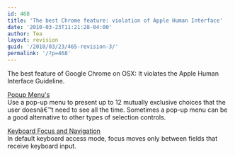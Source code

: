 ```yaml
---
id: 468
title: 'The best Chrome feature: violation of Apple Human Interface'
date: '2010-03-23T11:21:28-04:00'
author: Tea
layout: revision
guid: '/2010/03/23/465-revision-3/'
permalink: '/?p=468'
---
```


The best feature of Google Chrome on OSX: It violates the Apple Human Interface Guideline.

[Popup Menu's](http://developer.apple.com/Mac/library/documentation/UserExperience/Conceptual/AppleHIGuidelines/XHIGControls/XHIGControls.html#//apple_ref/doc/uid/TP30000359-TPXREF132)  
Use a pop-up menu to present up to 12 mutually exclusive choices that the user doesnâ€™t need to see all the time. Sometimes a pop-up menu can be a good alternative to other types of selection controls.

[Keyboard Focus and Navigation](http://developer.apple.com/Mac/library/documentation/UserExperience/Conceptual/AppleHIGuidelines/XHIGUserInput/XHIGUserInput.html#//apple_ref/doc/uid/TP30000361-DontLinkElementID_1550)  
In default keyboard access mode, focus moves only between fields that receive keyboard input.